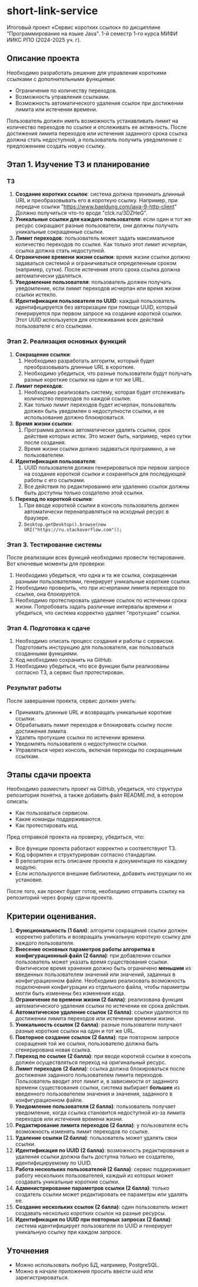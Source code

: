 # short-link-service
Итоговый проект «Сервис коротких ссылок» по дисциплине "Программирование на языке Java". 1-й семестр 1-го курса МИФИ ИИКС РПО (2024-2025 уч. г).

## Описание проекта

Необходимо разработать решение для управления короткими ссылками с дополнительными функциями:

- Ограничение по количеству переходов.
- Возможность управления ссылками.
- Возможность автоматического удаления ссылок при достижении лимита или истечении времени.

Пользователь должен иметь возможность устанавливать лимит на количество переходов по ссылке и отслеживать ее активность. После достижения лимита переходов или истечения заданного срока ссылка должна стать недоступной, а пользователь получить уведомление с предложением создать новую ссылку.

## Этап 1. Изучение ТЗ и планирование

### ТЗ

1. **Создание коротких ссылок**: cистема должна принимать длинный URL и преобразовывать его в короткую ссылку. Например, при передаче ссылки "https://www.baeldung.com/java-9-http-client" Должно получиться что-то вроде "clck.ru/3DZHeG".
2. **Уникальные ссылки для каждого пользователя**: если один и тот же ресурс сокращают разные пользователи, они должны получать уникальные сокращенные ссылки.
3. **Лимит переходов**: пользователь может задать максимальное количество переходов по ссылке. Как только этот лимит исчерпан, ссылка должна стать недоступной.
4. **Ограничение времени жизни ссылки**: время жизни ссылки должно задаваться системой и ограничиваться определенным сроком (например, сутки). После истечения этого срока ссылка должна автоматически удаляться.
5. **Уведомление пользователя**: пользователь должен получать уведомление, если лимит переходов исчерпан или время жизни ссылки истекло.
6. **Идентификация пользователя по UUID**: каждый пользователь идентифицируется без авторизации при помощи UUID, который генерируется при первом запросе на создание короткой ссылки. Этот UUID используется для отслеживания всех действий пользователя с его ссылками.

### Этап 2. Реализация основных функций

1. **Сокращение ссылки**:
   1. Необходимо разработать алгоритм, который будет преобразовывать длинные URL в короткие.
   2. Необходимо убедиться, что разные пользователи будут получать разные короткие ссылки на один и тот же URL.
2. **Лимит переходов**:
   1. Необходимо реализовать систему, которая будет отслеживать количество переходов по каждой ссылке.
   2. Как только лимит переходов будет исчерпан, пользователь должен быть уведомлен о недоступности ссылки, и ее использование должно блокироваться.
3. **Время жизни ссылки**:
   1. Программа должна автоматически удалять ссылки, срок действия которых истек. Это может быть, например, через сутки после создания.
   2. Время жизни ссылки должно задаваться программно, а не пользователем.
4. **Идентификация пользователя**:
   1. UUID пользователя должен генерироваться при первом запросе на создание короткой ссылки и сохраняться для последующей работы с его ссылками.
   2. Все действия по редактированию или удалению ссылок должны быть доступны только создателю этой ссылки.
5. **Переход по короткой ссылке**:
   1. При вводе короткой ссылки в консоль пользователь должен автоматически перенаправляться на исходный ресурс в браузере.
   2. `Desktop.getDesktop().browse(new URI("https://ru.stackoverflow.com"));`

### Этап 3. Тестирование системы

После реализации всех функций необходимо провести тестирование. Вот ключевые моменты для проверки:

1. Необходимо убедиться, что одна и та же ссылка, сокращенная разными пользователями, генерирует уникальные короткие ссылки.
2. Необходимо проверить, что при исчерпании лимита переходов по ссылке, она блокируется.
3. Необходимо протестировать удаление ссылок по истечении срока жизни. Попробовать задать различные интервалы времени и убедиться, что система корректно удаляет "протухшие" ссылки.

### Этап 4. Подготовка к сдаче

1. Необходимо описать процесс создания и работы с сервисом. Подготовить инструкцию для пользователя, как пользоваться созданными функциями.
2. Код необходимо сохранить на GitHub.
3. Необходимо убедиться, что все функции были реализованы согласно ТЗ, а сервис был протестирован.

### Результат работы

После завершения проекта, сервис должен уметь:

- Принимать длинные URL и возвращать уникальные короткие ссылки.
- Обрабатывать лимит переходов и блокировать ссылку после достижения лимита.
- Удалять протухшие ссылки по истечении времени.
- Уведомлять пользователя о недоступности ссылки.
- Управляться через консоль, включая переходы по сокращенным ссылкам.

## Этапы сдачи проекта

Необходимо разместить проект на GitHub, убедиться, что структура репозитория понятна, а также добавить файл README.md, в котором описать:

- Как пользоваться сервисом.
- Какие команды поддерживаются.
- Как протестировать код.

Пред отправкой проекта на проверку, убедиться, что:

- Все функции проекта работают корректно и соответствуют ТЗ.
- Код оформлен и структурирован согласно стандартам.
- В репозитории есть описание проекта и документация по каждому модулю.
- Если используются внешние библиотеки, добавить инструкции по их установке.

После того, как проект будет готов, необходимо отправить ссылку на репозиторий через форму сдачи проекта.

## Критерии оценивания.

1. **Функциональность (1 балл)**: алгоритм сокращения ссылки должен корректно работать и возвращать уникальную короткую ссылку для каждого пользователя.
2. **Внесение основных параметров работы алгоритма в конфигурационный файл (2 балла)**: при добавлении ссылки пользователь может указать время существования ссылки. Фактическое время хранения должно быть ограничено **меньшим** из введенных пользователем значений или значений, заданных в конфигурационном файле. Необходимо реализовать возможность подключения конфигурации из отдельного файла, чтобы параметры могли быть изменены без изменения кода.
3. **Ограничение по времени жизни (2 балла)**: реализована функция автоматического удаления ссылки по истечении ее срока действия.
4. **Автоматическое удаление ссылок (2 балла)**: ссылки удаляются по достижении лимита переходов или истечении времени жизни.
5. **Уникальность ссылок (2 балла)**: разные пользователи получают разные короткие ссылки на один и тот же URL.
6. **Повторное создание ссылок (2 балла)**: при повторном запросе сокращения той же ссылки, пользователю должна быть сгенерирована новая ссылка.
7. **Переход по ссылке (2 балла)**: при вводе короткой ссылки в консоль должен осуществляться переход на оригинальный ресурс.
8. **Лимит переходов (2 балла)**: ссылка должна блокироваться после достижения заданного пользователем лимита переходов. Пользователь вводит этот лимит и, в зависимости от заданного времени существования ссылки, система выбирает **большее** из введенного пользователем значения и значения, заданного в конфигурационном файле.
9. **Уведомление пользователя (2 балла)**: пользователь получает уведомление, когда ссылка становится недоступной из-за лимита переходов или истечения времени жизни.
10. **Редактирование лимита переходов (2 балла)**: у пользователя есть возможность изменять лимит переходов по ссылке.
11. **Удаление ссылки (2 балла)**: пользователь может удалять свои ссылки.
12. **Идентификация по UUID (2 балла)**: возможность редактирования и удаления ссылки должна быть доступна только ее создателю, идентифицируемому по UUID.
13. **Работа нескольких пользователей (2 балла)**: сервис поддерживает работу нескольких пользователей, каждый из которых может создавать уникальные короткие ссылки.
14. **Администрирование параметров ссылки (2 балла)**: только создатель ссылки может редактировать ее параметры или удалять ее.
15. **Создание нескольких ссылок (2 балла)**: один пользователь может создавать несколько коротких ссылок на разные ресурсы.
16. **Идентификация по UUID при повторных запросах (2 балла)**: система идентифицирует пользователя по UUID и генерирует уникальную ссылку при каждом запросе.

## Уточнения

- Можно использовать любую БД, например, PostgreSQL.
- Можно в начале приложения просить ввести uuid или зарегистрироваться.
